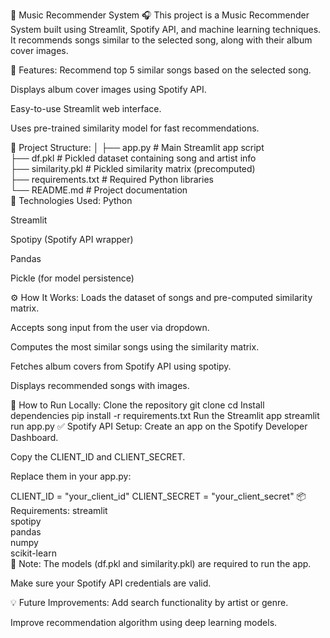 🎵 Music Recommender System 🎧
This project is a Music Recommender System built using Streamlit, Spotify API, and machine learning techniques. It recommends songs similar to the selected song, along with their album cover images.

🚀 Features:
Recommend top 5 similar songs based on the selected song.

Displays album cover images using Spotify API.

Easy-to-use Streamlit web interface.

Uses pre-trained similarity model for fast recommendations.

📂 Project Structure:
│
├── app.py                     # Main Streamlit app script  
├── df.pkl                     # Pickled dataset containing song and artist info  
├── similarity.pkl             # Pickled similarity matrix (precomputed)  
├── requirements.txt           # Required Python libraries  
└── README.md                  # Project documentation  
🔧 Technologies Used:
Python

Streamlit

Spotipy (Spotify API wrapper)

Pandas

Pickle (for model persistence)

⚙️ How It Works:
Loads the dataset of songs and pre-computed similarity matrix.

Accepts song input from the user via dropdown.

Computes the most similar songs using the similarity matrix.

Fetches album covers from Spotify API using spotipy.

Displays recommended songs with images.

🎯 How to Run Locally:
Clone the repository
git clone <your-repo-url>
cd <your-repo-folder>
Install dependencies
pip install -r requirements.txt
Run the Streamlit app
streamlit run app.py
✅ Spotify API Setup:
Create an app on the Spotify Developer Dashboard.

Copy the CLIENT_ID and CLIENT_SECRET.

Replace them in your app.py:

CLIENT_ID = "your_client_id"
CLIENT_SECRET = "your_client_secret"
📦 Requirements:
streamlit  
spotipy  
pandas  
numpy  
scikit-learn  
📌 Note:
The models (df.pkl and similarity.pkl) are required to run the app.

Make sure your Spotify API credentials are valid.

💡 Future Improvements:
Add search functionality by artist or genre.

Improve recommendation algorithm using deep learning models.
